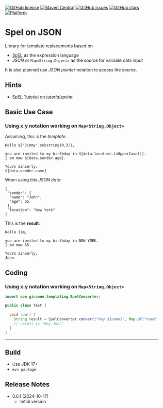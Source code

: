 [![GitHub license](https://img.shields.io/github/license/giraone/spel-on-json)](https://github.com/giraone/spel-on-json/blob/master/LICENSE)
[![Maven Central](https://img.shields.io/badge/Maven%20Central-1.2.2-blue)](https://mvnrepository.com/artifact/com.giraone.rules/spel-on-json)
[![GitHub issues](https://img.shields.io/github/issues/giraone/spel-on-json)](https://github.com/giraone/spel-on-json/issues)
[![GitHub stars](https://img.shields.io/github/stars/giraone/spel-on-json)](https://github.com/giraone/spel-on-json/stargazers)
[![Platform](https://img.shields.io/badge/platform-jre17%2B-blue)](https://github.com/giraone/spel-on-json/pom.xml)

# Spel on JSON

Library for template replacements based on

- [SpEL](https://docs.spring.io/spring-framework/reference/core/expressions.html) as the expression language
- *JSON* or `Map<String,Object>` as the source for variable data input

It is also planned use *JSON pointer* notation to access the source.

## Hints

- [SpEL Tutorial on *tutorialspoint*](https://www.tutorialspoint.com/spring_expression_language/index.htm)

## Basic Use Case

### Using x.y notation working on `Map<String,Object>`

Assuming, this is the *template*:

```
Hello ${'Jimmy'.substring(0,3)},

you are invited to my birthday in ${data.location.toUpperCase()}.
I am now ${data.sender.age}.

Yours sincerly,
${data.sender.name}
```

When using this *JSON data*: 

```
{
 "sender": {
  "name": "John",
  "age": 55
 },
 "location": "New York"
}
```

This is the **result**:

```
Hello Jim,

you are invited to my birthday in NEW YORK.
I am now 55.

Yours sincerly,
John
```

## Coding 

### Using x.y notation working on `Map<String,Object>`

```java
import com.giraone.templating.SpelConverter;

public class Test {
  
  void run() {
    String result = SpelConverter.convert("Hey ${name}", Map.of("name", "John"));
    // result is "Hey John"
  }
}
```

---

## Build

- Use JDK 17+
- `mvn package`

## Release Notes

- 0.0.1 (2024-10-17)
  - Initial version
